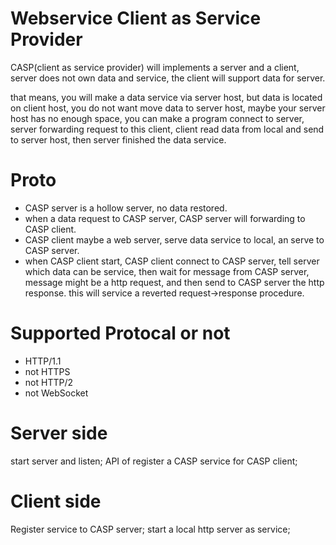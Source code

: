 # Webservice Client as Service Provider

CASP(client as service provider) will implements a server and a client, server does not own data and service, the client will support data for server.

that means, you will make a data service via server host, but data is located on client host, you do not want move data to server host, maybe your server host has no enough space, you can make a program connect to server, server forwarding request to this client, client read data from local and send to server host, then server finished the data service.

# Proto
- CASP server is a hollow server, no data restored.
- when a data request to CASP server, CASP server will forwarding to CASP client.
- CASP client maybe a web server, serve data service to local, an serve to CASP server.
- when CASP client start, CASP client connect to CASP server, tell server which data can be service, then wait for message from CASP server, message might be a http request, and then send to CASP server the http response. this will service a reverted request->response procedure.

# Supported Protocal or not
- HTTP/1.1
- not HTTPS
- not HTTP/2
- not WebSocket


# Server side
start server and listen;
API of register a CASP service for CASP client;


# Client side
Register service to CASP server;
start a local http server as service;

